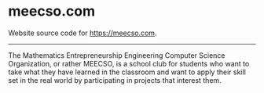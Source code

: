 # meecso.com

Website source code for https://meecso.com.

------

The Mathematics Entrepreneurship Engineering Computer Science Organization, or rather MEECSO, is a school club for students who want to take
what they have learned in the classroom and want to apply their skill set in the real world by participating in projects that interest them.
